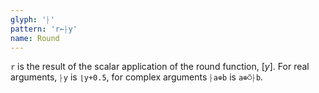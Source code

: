 ```yaml
---
glyph: '⸠'
pattern: 'r←⸠y'
name: Round
---
```


`r` is the result of the scalar application of the round function, $\left[ y \right]$. For real arguments, `⸠y` is `⌊y+0.5`, for complex arguments `⸠a⊕b` is `a⊕⍥⸠b`.